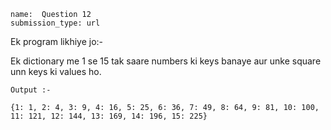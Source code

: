 ```ngMeta
name:  Question 12
submission_type: url
```

Ek program likhiye jo:-

Ek dictionary me 1 se 15 tak saare numbers ki keys banaye aur unke square unn keys ki values ho.


`Output :-`
```
{1: 1, 2: 4, 3: 9, 4: 16, 5: 25, 6: 36, 7: 49, 8: 64, 9: 81, 10: 100, 11: 121, 12: 144, 13: 169, 14: 196, 15: 225}
 ```


